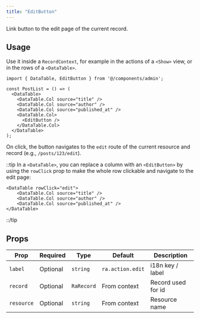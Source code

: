 ```yaml
---
title: "EditButton"
---
```


Link button to the edit page of the current record.

## Usage

Use it inside a `RecordContext`, for example in the actions of a `<Show>` view, or in the rows of a `<DataTable>`.

```tsx {9}
import { DataTable, EditButton } from '@/components/admin';

const PostList = () => (
  <DataTable>
    <DataTable.Col source="title" />
    <DataTable.Col source="author" />
    <DataTable.Col source="published_at" />
    <DataTable.Col>
      <EditButton />
    </DataTable.Col>
  </DataTable>
);
```

On click, the button navigates to the `edit` route of the current resource and record (e.g., `/posts/123/edit`).

::tip
In a `<DataTable>`, you can replace a column with an `<EditButton>` by using the `rowClick` prop to make the whole row clickable and navigate to the edit page:

```tsx
<DataTable rowClick="edit">
    <DataTable.Col source="title" />
    <DataTable.Col source="author" />
    <DataTable.Col source="published_at" />
</DataTable>
```

::/tip

## Props

| Prop | Required | Type | Default | Description |
|------|----------|------|---------|-------------|
| `label` | Optional | `string` | `ra.action.edit` | i18n key / label |
| `record` | Optional | `RaRecord` | From context | Record used for id |
| `resource` | Optional | `string` | From context | Resource name |
